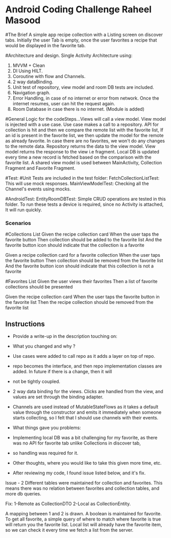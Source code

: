 # Android Coding Challenge Raheel Masood

#The Brief
A simple app recipe collection with a Listing screen on discover tabs.
Initially the user Tab is empty, once the user favorites a recipe that would be displayed in the favorite tab.

#Architecture and design.
Single Activity Architecture using:
1) MVVM + Clean
2) DI Using HILT.
3) Coroutine with flow and Channels.
4) 2 way dataBinding.
5) Unit test of repository, view model and room DB tests are included.
6) Navigation graph.
7) Error Handling, in case of no internet or error from network. Once the internet resumes, user can hit the request again.
8) Room Database in case there is no internet. (Module is added)

#General Logic for the codeSteps...Views will call a view model.
View model is injected with a use case.
Use case makes a call to a repository.
API for collection is hit and then we compare the remote list with the favorite list, If an id is present in the favorite list,
we then update the model for the remote as already favorite.
In case there are no favorites, we won't do any changes to the remote data.
Repository returns the data to the view model.
View model returns the response to the view i.e fragment.
Local DB is updated every time a new record is fetched based on the comparison with the favorite list.
A shared view model is used between MainActivity, Collection Fragment and Favorite Fragment.

#Test:
#Unit Tests are included in the test folder:
FetchCollectionListTest: This will use mock responses.
MainViewModelTest: Checking all the Channel's events using mocks.

#AndroidTest:
EntityRoomDBTest: Simple CRUD operations are tested in this folder.
To run these tests a device is required, since no Activity is attached, It will run quickly.

### Scenarios ###
#Collections List
Given the recipe collection card
When the user taps the favorite button
Then collection should be added to the favorite list
And the favorite button icon should indicate that the collection is a favorite

Given a recipe collection card for a favorite collection
When the user taps the favorite button
Then collection should be removed from the favorite list
And the favorite button icon should indicate that this collection is not a favorite

#Favorites List
Given the user views their favorites
Then a list of favorite collections should be presented

Given the recipe collection card
When the user taps the favorite button in the favorite list
Then the recipe collection should be removed from the favorite list

## Instructions
- Provide a write-up in the description touching on:
- What you changed and why ?
- Use cases were added to call repo as it adds a layer on top of repo.
- repo becomes the interface, and then repo implementation classes are added. In future if there is a change, then it will
- not be tightly coupled.
- 2 way data binding for the views. Clicks are handled from the view, and values are set through the binding adapter.
- Channels are used instead of MutableStateFlows as it takes a default value through the constructor and emits it immediately when someone starts collecting, so I felt that I should use channels with their events.

- What things gave you problems:
- Implementing local DB was a bit challenging for my favorite, as there was no API for favorite tab unlike Collections in discover tab,
- so handling was required for it.

- Other thoughts, where you would like to take this given more time, etc.
- After reviewing my code, I found issue listed below, and it's fix.

Issue - 2 Different tables were maintained for collection and favorites. This means there was no relation between favorites and collection tables, and more db queries.

Fix:
1-Remote as CollectionDTO
2-Local as CollectionEntity.

A mapping between 1 and 2 is drawn. A boolean is maintained for favorite.
To get all favorite, a simple query of where to match where favorite is true will return you the favorite list.
Local list will already have the favorite item, so we can check it every time we fetch a list from the server.